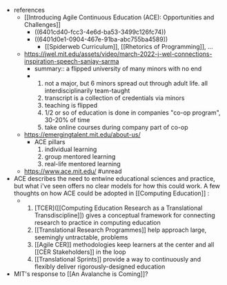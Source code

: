 - references
	- [[Introducing Agile Continuous Education (ACE): Opportunities and Challenges]]
		- ((6401cd40-fcc3-4e6d-ba53-3499c126fc74))
		- ((6401d0e1-0904-467e-91ba-abc755ba4589))
			- [[Spiderweb Curriculum]], [[Rhetorics of Programming]], ...
	- https://jwel.mit.edu/assets/video/march-2022-j-wel-connections-inspiration-speech-sanjay-sarma
		- summary:: a flipped university of many minors with no end
		- 1. not a major, but 6 minors spread out through adult life. all interdisciplinarily team-taught 
		  2. transcript is a collection of credentials via minors
		  3. teaching is flipped
		  4. 1/2 or so of education is done in companies "co-op program", 30-20% of time
		  5. take online courses during company part of co-op
	- https://emergingtalent.mit.edu/about-us/
		- ACE pillars
		  1. individual learning
		  2. group mentored learning
		  3. real-life mentored learning
	- https://www.ace.mit.edu/ #unread
- ACE describes the need to entwine educational sciences and practice, but what i've seen offers no clear models for how this could work. A few thoughts on how ACE could be adopted in [[Computing Education]] :
	- 1. [TCER]([[Computing Education Research as a Translational Transdiscipline]]) gives a conceptual framework for connecting research to practice in computing education
	  2. [[Translational Research Programmes]] help approach large, seemingly untractable, problems
	  3. [[Agile CER]] methodologies keep learners at the center and all [[CER Stakeholders]] in the loop
	  4. [[Translational Sprints]] provide a way to continuously and flexibly deliver rigorously-designed education
- MIT's response to [[An Avalanche is Coming]]?